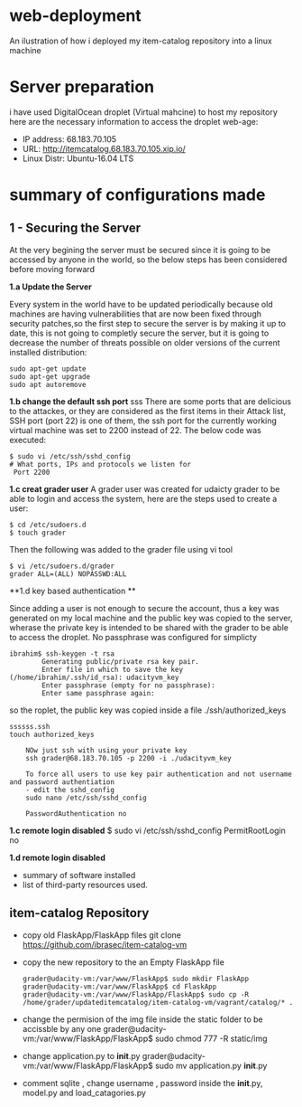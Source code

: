# web-deployment
An ilustration of how i deployed my item-catalog repository into a linux machine

# Server preparation
i have used DigitalOcean droplet (Virtual mahcine) to host my repository
here are the necessary information to access the droplet web-age:
- IP address: 68.183.70.105
- URL: http://itemcatalog.68.183.70.105.xip.io/
- Linux Distr: Ubuntu-16.04 LTS

# summary of configurations made
## 1 - Securing the Server
At the very begining the server must be secured since it is going to be accessed by anyone in the world, so the below steps has been considered before moving forward

**1.a Update the Server**

Every system in the world have to be updated periodically because old machines are having vulnerabilities that are now been fixed through security patches,so the first step to secure the server is by making it up to date, this is not going to completly secure the server, but it is going to decrease the number of threats possible on older versions of the current installed distribution:
```
sudo apt-get update
sudo apt-get upgrade
sudo apt autoremove
```
**1.b change the default ssh port**
sss
There are some ports that are delicious to the attackes, or they are considered as the first items in their Attack list, SSH port (port 22) is one of them, the ssh port for the currently working virtual machine was set to 2200 instead of 22.
The below code was executed:
```
$ sudo vi /etc/ssh/sshd_config
# What ports, IPs and protocols we listen for
 Port 2200
```

**1.c creat grader user**
A grader user was created for udaicty grader to be able to login and access the system, here are the steps used to create a user:
```
$ cd /etc/sudoers.d 
$ touch grader
```
Then the following was added to the grader file using vi tool
```
$ vi /etc/sudoers.d/grader
grader ALL=(ALL) NOPASSWD:ALL
```

**1.d key based authentication **

Since adding a user is not enough to secure the account, thus a key was generated on my local machine and the public key was copied to the server, wherase the private key is intended to be shared with the grader to be able to access the droplet.
No passphrase was configured for simplicty
```
ibrahim$ ssh-keygen -t rsa
        Generating public/private rsa key pair.
        Enter file in which to save the key (/home/ibrahim/.ssh/id_rsa): udacityvm_key
        Enter passphrase (empty for no passphrase): 
        Enter same passphrase again: 

```
so the roplet, the public key was copied inside a file ./ssh/authorized_keys
```
ssssss.ssh
touch authorized_keys
```
        NOw just ssh with using your private key
        ssh grader@68.183.70.105 -p 2200 -i ./udacityvm_key

        To force all users to use key pair authentication and not username and password authentiation
        - edit the sshd_config 
        sudo nano /etc/ssh/sshd_config

        PasswordAuthentication no


**1.c remote login disabled**
$ sudo vi /etc/ssh/sshd_config
PermitRootLogin no 

**1.d remote login disabled**




- summary of software installed
- list of third-party resources used.



## item-catalog Repository
- copy old FlaskApp/FlaskApp files
  git clone https://github.com/ibrasec/item-catalog-vm
- copy the new repository to the an Empty FlaskApp file
    ```
    grader@udacity-vm:/var/www/FlaskApp$ sudo mkdir FlaskApp
    grader@udacity-vm:/var/www/FlaskApp$ cd FlaskApp
    grader@udacity-vm:/var/www/FlaskApp/FlaskApp$ sudo cp -R /home/grader/updateditemcatalog/item-catalog-vm/vagrant/catalog/* .
    ```
- change the permision of the img file inside the static folder to be accissble by any one
    grader@udacity-vm:/var/www/FlaskApp/FlaskApp$ sudo chmod 777 -R static/img

- change application.py to __init__.py
    grader@udacity-vm:/var/www/FlaskApp/FlaskApp$ sudo mv application.py __init__.py
- comment sqlite , change username , password inside the __init__.py, model.py and load_catagories.py
